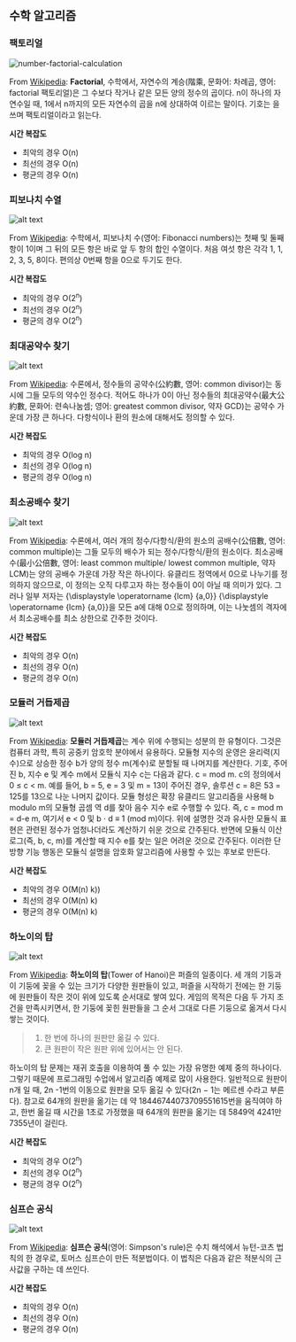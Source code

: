 ## 수학 알고리즘


### 팩토리얼
![number-factorial-calculation](https://user-images.githubusercontent.com/37097363/49742832-bdac7200-fcdc-11e8-92c8-3f368761127b.jpg)

From [Wikipedia][bubble-wiki]: **Factorial**, 수학에서, 자연수의 계승(階乘, 문화어: 차례곱, 영어: factorial 팩토리얼)은 그 수보다 작거나 같은 모든 양의 정수의 곱이다. n이 하나의 자연수일 때, 1에서 n까지의 모든 자연수의 곱을 n에 상대하여 이르는 말이다. 기호는 을 쓰며 팩토리얼이라고 읽는다.

__시간 복잡도__
* 최악의 경우	O(n)
* 최선의 경우	O(n)
* 평균의 경우	O(n)


### 피보나치 수열
![alt text][bucket-image-1]

From [Wikipedia][bucket-wiki]: 수학에서, 피보나치 수(영어: Fibonacci numbers)는 첫째 및 둘째 항이 1이며 그 뒤의 모든 항은 바로 앞 두 항의 합인 수열이다. 처음 여섯 항은 각각 1, 1, 2, 3, 5, 8이다. 편의상 0번째 항을 0으로 두기도 한다.

__시간 복잡도__
* 최악의 경우	O(2<sup>n</sup>)
* 최선의 경우 O(2<sup>n</sup>)
* 평균의 경우	O(2<sup>n</sup>)

### 최대공약수 찾기
![alt text][cocktail-shaker-image]

From [Wikipedia][cocktail-shaker-wiki]: 수론에서, 정수들의 공약수(公約數, 영어: common divisor)는 동시에 그들 모두의 약수인 정수다. 적어도 하나가 0이 아닌 정수들의 최대공약수(最大公約數, 문화어: 련속나눔셈; 영어: greatest common divisor, 약자 GCD)는 공약수 가운데 가장 큰 하나다. 다항식이나 환의 원소에 대해서도 정의할 수 있다.

__시간 복잡도__
* 최악의 경우	O(log n)
* 최선의 경우	O(log n)
* 평균의 경우	O(log n)


### 최소공배수 찾기
![alt text][insertion-image]

From [Wikipedia][insertion-wiki]: 수론에서, 여러 개의 정수/다항식/환의 원소의 공배수(公倍數, 영어: common multiple)는 그들 모두의 배수가 되는 정수/다항식/환의 원소이다. 최소공배수(最小公倍數, 영어: least common multiple/ lowest common multiple, 약자 LCM)는 양의 공배수 가운데 가장 작은 하나이다. 유클리드 정역에서 0으로 나누기를 정의하지 않으므로, 이 정의는 오직 다루고자 하는 정수들이 0이 아닐 때 의미가 있다. 그러나 일부 저자는 {\displaystyle \operatorname {lcm} \{a,0\}} {\displaystyle \operatorname {lcm} \{a,0\}}을 모든 a에 대해 0으로 정의하며, 이는 나눗셈의 격자에서 최소공배수를 최소 상한으로 간주한 것이다.

__시간 복잡도__
* 최악의 경우	O(n)
* 최선의 경우	O(n)
* 평균의 경우	O(n)


### 모듈러 거듭제곱
![alt text][merge-image]

From [Wikipedia][merge-wiki]: **모듈러 거듭제곱**는 계수 위에 수행되는 성분의 한 유형이다. 그것은 컴퓨터 과학, 특히 공중키 암호학 분야에서 유용하다. 모듈형 지수의 운영은 윤리력(지수)으로 상승한 정수 b가 양의 정수 m(계수)로 분할될 때 나머지를 계산한다. 기호, 주어진 b, 지수 e 및 계수 m에서 모듈식 지수 c는 다음과 같다. c = mod m. c의 정의에서 0 ≤ c < m. 예를 들어, b = 5, e = 3 및 m = 13이 주어진 경우, 솔루션 c = 8은 53 = 125를 13으로 나눈 나머지 값이다.
모듈 형성은 확장 유클리드 알고리즘을 사용해 b modulo m의 모듈형 곱셈 역 d를 찾아 음수 지수 e로 수행할 수 있다. 즉, c = mod m = d-e m, 여기서 e < 0 및 b ⋅ d ≡ 1 (mod m)이다. 위에 설명한 것과 유사한 모듈식 표현은 관련된 정수가 엄청나더라도 계산하기 쉬운 것으로 간주된다. 반면에 모듈식 이산 로그(즉, b, c, m)를 계산할 때 지수 e를 찾는 일은 어려운 것으로 간주된다. 이러한 단방향 기능 행동은 모듈식 설명을 암호화 알고리즘에 사용할 수 있는 후보로 만든다.

__시간 복잡도__
* 최악의 경우	O(M(n) k))
* 최선의 경우	O(M(n) k)
* 평균의 경우 	O(M(n) k)


### 하노이의 탑
![alt text][quick-image]

From [Wikipedia][quick-wiki]: **하노이의 탑**(Tower of Hanoi)은 퍼즐의 일종이다. 세 개의 기둥과 이 기둥에 꽂을 수 있는 크기가 다양한 원판들이 있고, 퍼즐을 시작하기 전에는 한 기둥에 원판들이 작은 것이 위에 있도록 순서대로 쌓여 있다. 게임의 목적은 다음 두 가지 조건을 만족시키면서, 한 기둥에 꽂힌 원판들을 그 순서 그대로 다른 기둥으로 옮겨서 다시 쌓는 것이다.

>1. 한 번에 하나의 원판만 옮길 수 있다.
>2. 큰 원판이 작은 원판 위에 있어서는 안 된다.

하노이의 탑 문제는 재귀 호출을 이용하여 풀 수 있는 가장 유명한 예제 중의 하나이다. 그렇기 때문에 프로그래밍 수업에서 알고리즘 예제로 많이 사용한다. 일반적으로 원판이 n개 일 때, 2n -1번의 이동으로 원판을 모두 옮길 수 있다(2n − 1는 메르센 수라고 부른다). 참고로 64개의 원판을 옮기는 데 약 18446744073709551615번을 움직여야 하고, 한번 옮길 때 시간을 1초로 가정했을 때 64개의 원판을 옮기는 데 5849억 4241만 7355년이 걸린다.

__시간 복잡도__
* 최악의 경우	O(2<sup>n</sup>)
* 최선의 경우  O(2<sup>n</sup>)
* 평균의 경우	O(2<sup>n</sup>)



### 심프슨 공식
![alt text][simpson-rule]

From [Wikipedia](https://en.wikipedia.org/wiki/Simpson%27s_rule): **심프슨 공식**(영어: Simpson's rule)은 수치 해석에서 뉴턴-코츠 법칙의 한 경우로, 토머스 심프슨이 만든 적분법이다. 이 법칙은 다음과 같은 적분식의 근사값을 구하는 데 쓰인다.

__시간 복잡도__
* 최악의 경우	O(n)
* 최선의 경우	O(n)
* 평균의 경우	O(n)

[bubble-toptal]: https://www.toptal.com/developers/sorting-algorithms/bubble-sort
[bubble-wiki]: https://en.wikipedia.org/wiki/Factorial
[bubble-image]: https://upload.wikimedia.org/wikipedia/commons/thumb/8/83/Bubblesort-edited-color.svg/220px-Bubblesort-edited-color.svg.png "Bubble Sort"

[bucket-wiki]: https://en.wikipedia.org/wiki/Fibonacci_number
[bucket-image-1]: https://upload.wikimedia.org/wikipedia/commons/d/db/34%2A21-FibonacciBlocks.png
[bucket-image-2]: https://upload.wikimedia.org/wikipedia/commons/thumb/e/e3/Bucket_sort_2.svg/311px-Bucket_sort_2.svg.png "Bucket Sort"

[cocktail-shaker-wiki]: https://en.wikipedia.org/wiki/Greatest_common_divisor
[cocktail-shaker-image]: https://image.slidesharecdn.com/saikat-20roy-20-20me-20software-20engg-20-2026-140402183023-phpapp02/95/gcd-of-n-numbers-3-638.jpg?cb=1396463613

[insertion-toptal]: https://www.toptal.com/developers/sorting-algorithms/insertion-sort
[insertion-wiki]: https://en.wikipedia.org/wiki/Least_common_multiple
[insertion-image]: https://upload.wikimedia.org/wikipedia/commons/thumb/d/d9/Least_common_multiple_chart.png/375px-Least_common_multiple_chart.png

[quick-toptal]: https://www.toptal.com/developers/sorting-algorithms/quick-sort
[quick-wiki]: https://en.wikipedia.org/wiki/Tower_of_Hanoi
[quick-image]: https://upload.wikimedia.org/wikipedia/commons/thumb/0/07/Tower_of_Hanoi.jpeg/450px-Tower_of_Hanoi.jpeg

[radix-wiki]: https://en.wikipedia.org/wiki/Radix_sort

[merge-toptal]: https://www.toptal.com/developers/sorting-algorithms/merge-sort
[merge-wiki]: https://en.wikipedia.org/wiki/Modular_exponentiation
[merge-image]: https://i.stack.imgur.com/L5W3I.png

[simpson-rule]: https://upload.wikimedia.org/wikipedia/commons/thumb/c/ca/Simpsons_method_illustration.svg/330px-Simpsons_method_illustration.svg.png
